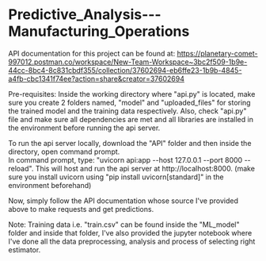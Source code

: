 # Predictive_Analysis---Manufacturing_Operations

API documentation for this project can be found at: 
https://planetary-comet-997012.postman.co/workspace/New-Team-Workspace~3bc2f509-1b9e-44cc-8bc4-8c831cbdf355/collection/37602694-eb6ffe23-1b9b-4845-a4fb-cbc1341f74ee?action=share&creator=37602694

Pre-requisites:
Inside the working directory where "api.py" is located, make sure you create 2 folders named, "model" and "uploaded_files" for storing the trained model and the training data respectively.
Also, check "api.py" file and make sure all dependencies are met and all libraries are installed in the environment before running the api server.

To run the api server locally, download the "API" folder and then inside the directory, open command prompt. </br>
In command prompt, type: "uvicorn api:app --host 127.0.0.1 --port 8000 --reload". This will host and run the api server at http://localhost:8000.
(make sure you install uvicorn using "pip install uvicorn[standard]" in the environment beforehand)

Now, simply follow the API documentation whose source I've provided above to make requests and get predictions.

Note: Training data i.e. "train.csv" can be found inside the "ML_model" folder and inside that folder, I've also provided the jupyter notebook where I've done all the data preprocessing, analysis and process of selecting right estimator.
